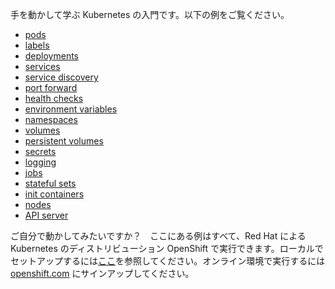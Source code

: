 手を動かして学ぶ Kubernetes の入門です。以下の例をご覧ください。

- [pods](/pods/)
- [labels](/labels/)
- [deployments](/deployments/)
- [services](/services/)
- [service discovery](/sd/)
- [port forward](/pf/)
- [health checks](/healthz/)
- [environment variables](/envs/)
- [namespaces](/ns/)
- [volumes](/volumes/)
- [persistent volumes](/pv/)
- [secrets](/secrets/)
- [logging](/logging/)
- [jobs](/jobs/)
- [stateful sets](/statefulset/)
- [init containers](/ic/)
- [nodes](/nodes/)
- [API server](/api/)


ご自分で動かしてみたいですか？　ここにある例はすべて、Red Hat による Kubernetes のディストリビューション OpenShift で実行できます。ローカルでセットアップするには[ここ](/diy/)を参照してください。オンライン環境で実行するには [openshift.com](https://openshift.com/) にサインアップしてください。
